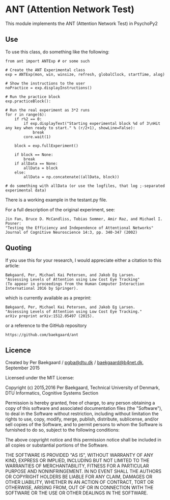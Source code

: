 # ANT (Attention Network Test) 

This module implements the ANT (Attention Network Test) in PsychoPy2

## Use

To use this class, do something like the following:


    from ant import ANTExp # or some such

    # Create the ANT Experimental class
    exp = ANTExp(mon, win, winsize, refresh, globalClock, startTime, alog)

    # Show the instructions to the user
    noPractice = exp.displayInstructions()

    # Run the practice block
    exp.practiceBlock():

    # Run the real experiment as 3*2 runs
    for r in range(6):
        if r%2 == 0:
            if exp.displayText("Starting experimental block %d of 3\nHit any key when ready to start." % (r/2+1), showLine=False):
                break
            core.wait(1)

        block = exp.fullExperiment()

        if block == None:
            break
        if allData == None:
            allData = block
        else:
            allData = np.concatenate((allData, block))

    # do something with allData (or use the logfiles, that log ;-separated experimental data)

There is a working example in the testant.py file.


For a full description of the original experiment, see:

    Jin Fan, Bruce D. McCandliss, Tobias Sommer, Amir Raz, and Michael I. Posner:
    "Testing the Efficiency and Independence of Attentional Networks"
    Journal of Cognitive Neuroscience 14:3, pp. 340-347 (2002)

## Quoting

If you use this for your research, I would appreciate either a citation to this article:

    Bækgaard, Per, Michael Kai Petersen, and Jakob Eg Larsen.
    "Assessing Levels of Attention using Low Cost Eye Tracking"
    (To appear in proceedings from the Human Computer Interaction International 2016 by Springer).

which is currently available as a preprint:

    Bækgaard, Per, Michael Kai Petersen, and Jakob Eg Larsen. 
    "Assessing Levels of Attention using Low Cost Eye Tracking." 
    arXiv preprint arXiv:1512.05497 (2015).

or a reference to the GitHub repository

    https://github.com/baekgaard/ant


## Licence

Created by Per Baekgaard / pgba@dtu.dk / baekgaard@b4net.dk, September 2015

Licensed under the MIT License:

Copyright (c) 2015,2016 Per Baekgaard, Technical University of Denmark, DTU Informatics, Cognitive Systems Section

Permission is hereby granted, free of charge, to any person obtaining a copy of this software and associated
documentation files (the "Software"), to deal in the Software without restriction, including without
limitation the rights to use, copy, modify, merge, publish, distribute, sublicense, and/or sell copies of the
Software, and to permit persons to whom the Software is furnished to do so, subject to the following conditions:

The above copyright notice and this permission notice shall be included in all copies or substantial portions
of the Software.

THE SOFTWARE IS PROVIDED "AS IS", WITHOUT WARRANTY OF ANY KIND, EXPRESS OR IMPLIED, INCLUDING BUT NOT
LIMITED TO THE WARRANTIES OF MERCHANTABILITY, FITNESS FOR A PARTICULAR PURPOSE AND NONINFRINGEMENT.
IN NO EVENT SHALL THE AUTHORS OR COPYRIGHT HOLDERS BE LIABLE FOR ANY CLAIM, DAMAGES OR OTHER LIABILITY,
WHETHER IN AN ACTION OF CONTRACT, TORT OR OTHERWISE, ARISING FROM, OUT OF OR IN CONNECTION WITH THE SOFTWARE
OR THE USE OR OTHER DEALINGS IN THE SOFTWARE.
